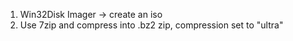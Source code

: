 1) Win32Disk Imager -> create an iso  
2) Use 7zip and compress into .bz2 zip, compression set to "ultra"  
